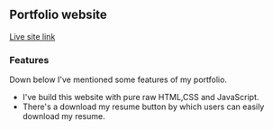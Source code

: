 ## Portfolio website
[Live site link](https://justjubair.github.io/portfolio-02)

### Features
Down below I've mentioned some features of my portfolio.

- I've build this website with pure raw HTML,CSS and JavaScript. 
- There's a download my resume button by which users can easily download my resume.